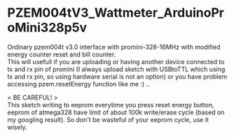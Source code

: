 # PZEM004tV3_Wattmeter_ArduinoProMini328p5v

Ordinary pzem004t v3.0 interface with promini-328-16MHz with modified energy counter reset and bill counter.  
This will usefull if you are uploading or having another device connected to tx and rx pin of promini (I always upload sketch with USBtoTTL which using tx and rx pin, so using hardware serial is not an option) or you have problem accessing pzem.resetEnergy function like me :) ..  

< BE CAREFUL! >  
This sketch writing to eeprom everytime you press reset energy button, eeprom of atmega328 have limit of about 100k write/erase cycle (based on my googling result). So don't be wasteful of your eeprom cycle, use it wisely.  
